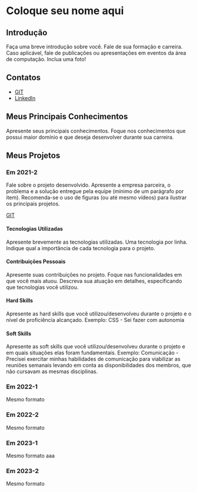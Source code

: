# Coloque seu nome aqui

## Introdução

Faça uma breve introdução sobre você. Fale de sua formação e carreira. Caso aplicável, fale de publicações ou apresentações em eventos da área de computação. Inclua uma foto!

## Contatos
* [GIT](https://www.git.com)
* [LinkedIn](https://www.linkedin.com)

## Meus Principais Conhecimentos
Apresente seus principais conhecimentos. Foque nos conhecimentos que possui maior domínio e que deseja desenvolver durante sua carreira.


## Meus Projetos

### Em 2021-2
Fale sobre o projeto desenvolvido. Apresente a empresa parceira, o problema e a solução entregue pela equipe (mínimo de um parágrafo por item). Recomenda-se o uso de figuras (ou até mesmo vídeos) para ilustrar os principais projetos.

[GIT](https://www.git.com)

#### Tecnologias Utilizadas
Apresente brevemente as tecnologias utilizadas. Uma tecnologia por linha. Indique qual a importância de cada tecnologia para o projeto.

#### Contribuições Pessoais
Apresente suas contribuições no projeto. Foque nas funcionalidades em que você mais atuou. Descreva sua atuação em detalhes, especificando que tecnologias você utilizou.

#### Hard Skills
Apresente as hard skills que você utilizou/desenvolveu durante o projeto e o nível de proficiência alcançado. Exemplo: CSS - Sei fazer com autonomia

#### Soft Skills
Apresente as soft skills que você utilizou/desenvolveu durante o projeto e em quais situações elas foram fundamentais. Exemplo: Comunicação - Precisei exercitar minhas habilidades de comunicação para viabilizar as reuniões semanais levando em conta as disponibilidades dos membros, que não cursavam as mesmas disciplinas.

### Em 2022-1
Mesmo formato

### Em 2022-2
Mesmo formato

### Em 2023-1
Mesmo formato
aaa
### Em 2023-2
Mesmo formato






